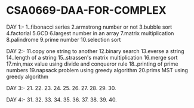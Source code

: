 # CSA0669-DAA-FOR-COMPLEX
DAY 1:-
1..fibonacci series
2.armstrong number or not
3.bubble sort
4.factorial
5.GCD
6.largest number in an array
7.matrix multiplication
8.palindrome
9.prime number
10.selection sort

DAY 2:-
11.copy one string to another
12.binary search
13.everse a string
14..length of a string
15..strassen's matrix multiplication
16.merge sort
17.min,max value using divide and conqueror rule
18..printing of prime numbers
19.napsack problem using greedy algorithm
20.prims MST using greedy algorithm

DAY 3:-
21.
22.
23.
24.
25.
26.
27.
28.
29.
30.

DAY 4:-
31.
32.
33.
34.
35.
36.
37.
38.
39.
40.
